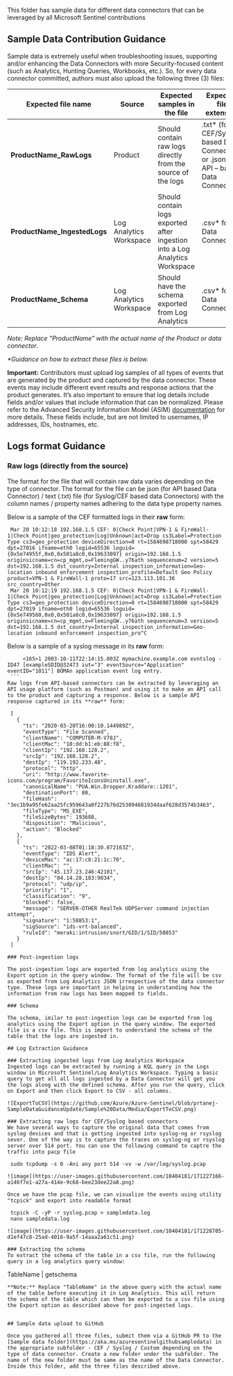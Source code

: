 This folder has sample data for different data connectors that can be leveraged by all Microsoft Sentinel contributions 

## Sample Data Contribution Guidance

Sample data is extremely useful when troubleshooting issues, supporting and/or enhancing the Data Connectors with more Security-focused content (such as Analytics, Hunting Queries, Workbooks, etc.). So, for every data connector committed, authors must also upload the following three (3) files:


Expected file name | Source | Expected samples in the file | Expected file extension |
------------------ | ------------------| ------------------------------------- | ------------------------------|
**ProductName_RawLogs** | Product | Should contain raw logs directly from the source of the logs | .txt* (for CEF/Syslog based Data Connectors) or .json (for API – based Data Connectors) |
**ProductName_IngestedLogs** | Log Analytics Workspace | Should contain logs exported after ingestion into a Log Analytics Workspace | .csv* for all Data Connectors |
**ProductName_Schema** | Log Analytics Workspace | Should have the schema exported from Log Analytics | .csv* for all Data Connectors |


_Note: Replace "ProductName" with the actual name of the Product or data connector_.

_*Guidance on how to extract these files is below._
	
**Important:** Contributors must upload log samples of all types of events that are generated by the product and captured by the data connector. These events may include different event results and response actions that the product generates. It’s also important to ensure that log details include fields and/or values that include information that can be normalized. Please refer to the Advanced Security Information Model (ASIM) [documentation]("https://docs.microsoft.com/en-us/azure/sentinel/normalization") for more details. These fields include, but are not limited to usernames, IP addresses, IDs, hostnames, etc.

## Logs format Guidance

### Raw logs (directly from the source)

   The format for the file that will contain raw data varies depending on the type of connector. The format for the file can be json (for API based Data Connector) / text (.txt) file (for Syslog/CEF based data Connectors) with the column names / property names adhering to the data type property names.
   
   Below is a sample of the CEF formatted logs in their **raw** form:

    
     Mar 20 10:12:18 192.168.1.5 CEF: 0|Check Point|VPN-1 & FireWall-1|Check Point|geo_protection|Log|Unknown|act=Drop cs3Label=Protection Type cs3=geo_protection deviceDirection=0 rt=1584698718000 spt=58429 dpt=27016 ifname=eth0 logid=65536 loguid={0x5e74955f,0x0,0x501a8c0,0x19633097} origin=192.168.1.5 originsicname=cn=cp_mgmt,o=FlemingGW..y76ath sequencenum=2 version=5 dst=192.168.1.5 dst_country=Internal inspection_information=Geo-location inbound enforcement inspection_profile=Default Geo Policy product=VPN-1 & FireWall-1 proto=17 src=123.113.101.36 src_country=Other 
	 Mar 20 10:12:19 192.168.1.5 CEF: 0|Check Point|VPN-1 & FireWall-1|Check Point|geo_protection|Log|Unknown|act=Drop cs3Label=Protection Type cs3=geo_protection deviceDirection=0 rt=1584698718000 spt=58429 dpt=27019 ifname=eth0 logid=65536 loguid={0x5e749560,0x0,0x501a8c0,0x19633097} origin=192.168.1.5 originsicname=cn=cp_mgmt,o=FlemingGW..y76ath sequencenum=3 version=5 dst=192.168.1.5 dst_country=Internal inspection_information=Geo-location inbound enforcement inspection_pro^C

   Below is a sample of a syslog message in its **raw** form:
   ```
		<165>1 2003-10-11T22:14:15.003Z mymachine.example.com evntslog - ID47 [exampleSDID@32473 iut="3" eventSource="Application" eventID="1011"] BOMAn application event log entry.
	```
   Raw logs from API-based connectors can be extracted by leveraging an API usage platform (such as Postman) and using it to make an API call to the product and capturing a response. Below is a sample API response captured in its **raw** form:

	[
	  {
	    "ts": "2020-03-20T16:00:10.144989Z",
	    "eventType": "File Scanned",
	    "clientName": "COMPUTER-M-V78J",
	    "clientMac": "10:dd:b1:eb:88:f8",
	    "clientIp": "192.168.128.2",
	    "srcIp": "192.168.128.2",
	    "destIp": "119.192.233.48",
	    "protocol": "http",
	    "uri": "http://www.favorite-icons.com/program/FavoriteIconsUninstall.exe",
	    "canonicalName": "PUA.Win.Dropper.Kraddare::1201",
	    "destinationPort": 80,
	    "fileHash": "3ec1b9a95fe62aa25fc959643a0f227b76d253094681934daaf628d3574b3463",
	    "fileType": "MS_EXE",
	    "fileSizeBytes": 193688,
	    "disposition": "Malicious",
	    "action": "Blocked"
	  },
	  {
	    "ts": "2022-03-08T01:18:30.072163Z",
	    "eventType": "IDS Alert",
	    "deviceMac": "ac:17:c8:21:1c:70",
	    "clientMac": "",
	    "srcIp": "45.137.23.246:42101",
	    "destIp": "84.14.28.183:9034",
	    "protocol": "udp/ip",
	    "priority": "1",
	    "classification": "9",
	    "blocked": false,
	    "message": "SERVER-OTHER RealTek UDPServer command injection attempt",
	    "signature": "1:58853:1",
	    "sigSource": "ids-vrt-balanced",
	    "ruleId": "meraki:intrusion/snort/GID/1/SID/58853"
	  }
	]
	
### Post-ingestion logs

The post-ingestion logs are exported from log analytics using the Export option in the query window. The format of the file will be csv as exported from Log Analytics JSON irrespective of the data connector type. These logs are important in helping in understanding how the information from raw logs has been mapped to fields. 

### Schema

The schema, imilar to post-ingestion logs can be exported from log analytics using the Export option in the query window. The exported file is a csv file. This is import to understand the schema of the table that the logs are ingested in.

## Log Extraction Guidance

### Extracting ingested logs from Log Analytics Workspace
Ingested logs can be extracted by running a KQL query in the Logs window in Microsoft Sentinel/Log Analytics Workspace. Typing a basic query to get all all logs ingested by a Data Connector will get you the logs along with the defined schema. After you run the query, click on Export and then click Export to CSV - all columns.

![ExportToCSV](https://github.com/Azure/Azure-Sentinel/blob/prtanej-SampleDataGuidanceUpdate/Sample%20Data/Media/ExportToCSV.png)

### Extracting raw logs for CEF/Syslog based connectors
We have several ways to capture the original data that comes from syslog devices and that is getting ingested into syslog-ng or rsyslog sever. One of the way is to capture the traces on syslog-ng or rsyslog server over 514 port. You can use the following command to captre the traffic into pacp file 
	
	sudo tcpdump -s 0 -Ani any port 514 -vv -w /var/log/syslog.pcap
	
![image](https://user-images.githubusercontent.com/10404181/171227166-a146f7e1-a27a-414e-9c68-bee23dee22a8.png)

Once we have the pcap file, we can visualize the events using utility "tcpick" and export into readable format
	
	tcpick -C -yP -r syslog.pcap > sampledata.log
	nano sampledata.log

![image](https://user-images.githubusercontent.com/10404181/171228705-d1ef47c8-25ad-4016-9a5f-14aaa2a61c51.png)

### Extracting the schema
To extract the schema of the table in a csv file, run the following query in a log analytics query window:
```
TableName | getschema
```
**Note:** Replace "TableName" in the above query with the actual name of the table before executing it in Log Analytics. This will return the schema of the table which can then be exported to a csv file using the Export option as described above for post-ingested logs.


## Sample data upload to GitHub

Once you gathered all three files, submit them via a GitHub PR to the [Sample data folder](https://aka.ms/azuresentinelgithubsampledata) in the appropriate subfolder - CEF / Syslog / Custom depending on the type of data connector. Create a new folder under the subfolder. The name of the new folder must be same as the name of the Data Connector. Inside this folder, add the three files described above.
